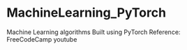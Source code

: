 # MachineLearning_PyTorch
Machine Learning algorithms Built using PyTorch
Reference: FreeCodeCamp youtube
